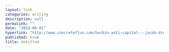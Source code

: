 ```yaml
---
layout: link
categories: writing
description: null
permalink: ""
date: "2014-06-01"
hyperlink: "http://www.concreteflux.com/harbin-anti-capital---jacob-dreyer.html"
published: true
title: Untitled
---
```



